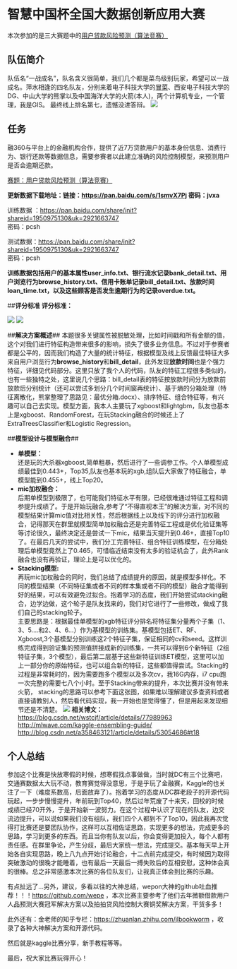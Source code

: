 # 智慧中国杯全国大数据创新应用大赛
本次参加的是三大赛题中的[用户贷款风险预测（算法竞赛）](http://www.pkbigdata.com/common/cmpt/%E7%94%A8%E6%88%B7%E8%B4%B7%E6%AC%BE%E9%A3%8E%E9%99%A9%E9%A2%84%E6%B5%8B_%E7%AB%9E%E8%B5%9B%E4%BF%A1%E6%81%AF.html)



## **队伍简介** ##
队伍名“一战成名”，队名含义很简单，我们几个都是菜鸟级别玩家，希望可以一战成名。萍水相逢的四名队友，分别来着电子科技大学的[冒菜](https://github.com/jqk2017/Finance)、西安电子科技大学的DG、中山大学的熊掌以及中国海洋大学的火箭(本人)，两个计算机专业，一个管理，我是GIS。
最终线上排名第七，遗憾没进答辩。
![](http://i.imgur.com/nVKwO2i.png)

## **任务** ##
融360与平台上的金融机构合作，提供了近7万贷款用户的基本身份信息、消费行为、银行还款等数据信息，需要参赛者以此建立准确的风险控制模型，来预测用户是否会逾期还款。

[赛题：用户贷款风险预测（算法竞赛）](http://www.pkbigdata.com/common/cmpt/%E7%94%A8%E6%88%B7%E8%B4%B7%E6%AC%BE%E9%A3%8E%E9%99%A9%E9%A2%84%E6%B5%8B_%E7%AB%9E%E8%B5%9B%E4%BF%A1%E6%81%AF.html)

**更新数据下载地址：链接：https://pan.baidu.com/s/1smvX7Pj 密码：jvxa**

训练数据 ：https://pan.baidu.com/share/init?shareid=1950975130&uk=2921663747    
密码：pcsh

测试数据：https://pan.baidu.com/share/init?shareid=1950975130&uk=2921663747  
密码：pcsh



**训练数据包括用户的基本属性user_info.txt、银行流水记录bank_detail.txt、用户浏览行为browse_history.txt、信用卡账单记录bill_detail.txt、放款时间loan_time.txt，以及这些顾客是否发生逾期行为的记录overdue.txt。**

##**评分标准**
**评分标准：**

![](http://i.imgur.com/LaQryMG.jpg)
![](http://i.imgur.com/YZrSRFk.png)

##**解决方案概述**##
本题很多关键属性被脱敏处理，比如时间戳和所有金额的值，这个对我们进行特征构造带来很多的影响，损失了很多业务信息。不过对于参赛者都是公平的，因而我们构造了大量的统计特征，根据模型及线上反馈最佳特征大多来自用户浏览行为**browse_history**和**bill_detail**，此外发现**放款时间**也是个强力特征，详细见代码部分。这里只放了我个人的代码，队友的特征工程很多类似的，也有一些独特之处，这里说几个思路：bill_detail表的特征按放款时间分为放款前放款后分别统计（还可以尝试多划分几个时间窗再统计）、基于熵的分箱处理（特征离散化，熊掌整理了思路见：最优分箱.docx）、排序特征、组合特征等，有兴趣可以自己去实现。模型方面，我本人主要玩了xgboost和lightgbm，队友也基本上是xgboost、RandomForest，在玩Stacking融合的时候还上了ExtraTreesClassifier和Logistic Regression。

##**模型设计与模型融合**##
- **单模型：**  
 还是玩的大杀器xgboost,简单粗暴，然后进行了一些调参工作。个人单模型成绩最佳到0.443+，Top35,队友也基本玩的xgb,组队后大家做了特征融合，单模型能到0.455+，线上Top20。
- **mic加权融合：**  
后期单模型到极限了，也可能我们特征水平有限，已经很难通过特征工程和调参提升成绩了。于是开始玩融合,参考了“不得直视本王”的解决方案，对不同的模型结果计算mic值对比相关性，然后根据线上以及线下的评分进行加权融合，记得那天在群里就模型简单加权融合还是完善特征工程或是优化验证集等等讨论很久，最终决定还是尝试一下mic，结果当天提升到0.46+，直接Top10了。在最后几天的尝试中，我们分工完善特征、组合特征训练模型，在分箱处理后单模型竟然上了0.465，可惜临近结束没有太多的验证机会了，此外Rank融合也没有再验证，理论上是可以优化的。
- **Stacking模型:**  
再玩mic加权融合的同时，我们总结了成绩提升的原因，就是模型多样化。不同的模型结果（不同特征集或者不同的样本集或者不同的模型）融合才能得到好的结果，可以有效避免过拟合。抱着学习的态度，我们开始尝试stacking融合，边学边做，这个轮子是队友找来的，我们对它进行了一些修改，做成了我们自己的stacking轮子。  
主要思路是：根据最佳单模型的xgb特征评分排名将特征集分量两个子集（1、3、5....和2、4、6...）作为基模型的训练集。基模型包括ET、RF、Xgboost,3个基模型分别训练这2个特征子集，保证相同的cv和seed。这样训练完成得到验证集的预测值拼接成新的训练集，一共可以得到6个新特征（2组特征子集，3个模型），最后第二层基于这些新特征训练ET模型，这里可以加上一部分你的原始特征，也可以组合新的特征，这些都值得尝试。Stacking的过程是非常耗时的，因为需要跑多个模型以及多次cv，我16G内存，i7 cpu跑一次完整的需要七八个小时。至于Stacking带来的提升，本次比赛并没有带来火箭，
stacking的思路可以参考下面这张图，如果难以理解建议多查资料或者直接请教别人，然后看代码实现，我一开始也是觉得懂了，但是用起来发现细节还是不清楚。
![](https://i.imgur.com/FvedFX0.jpg)
**相关博文：**  
https://blog.csdn.net/wstcjf/article/details/77989963    
http://mlwave.com/kaggle-ensembling-guide/  
http://blog.csdn.net/a358463121/article/details/53054686#t18

## **个人总结** ##
参加这个比赛是快放寒假的时候，想寒假找点事做做，当时就DC有三个比赛吧，交通赛数据太大玩不动，教育赛觉得没意思，于是乎玩了金融赛，Kaggle的也关注了一下（难度系数高，后面放弃了）。抱着学习的态度从DC群老段子的开源代码玩起，一步步慢慢提升，年前玩到Top40，然后过年荒废了十来天，回校的时候成绩已经70开外，于是开始新一波努力。在这个过程中认识了现在的队友，边交流边提升，可以说如果我们没有组队，我们四个人都到不了Top10，因此我再次觉得打比赛还是要团队协作，这样可以互相佐证思路，实现更多的想法，完成更多的思路，学习到更多的东西。而且当你有队友以后，你会变得更加投入，每个人都有责任感。在群里争论，产生分歧，最后大家统一想法，完成提交。基本每天早上开始各自实现思路，晚上八九点开始讨论融合，十二点前完成提交，有时候因为取得突破激动的很晚才能睡着，也有最后一天最后一搏失败后的互相安慰，这种体会真的很棒。总之非常感激本次比赛的各位队友们，让我真正体会到比赛的乐趣。


有点扯远了...另外，建议，多看以往的大神总结，wepon大神的github吐血推荐！！！https://github.com/wepe  ，本次比赛主要参考了他们去年微额借款用户人品预测大赛冠军解决方案以及拍拍贷风险控制大赛铜奖解决方案，干货多多！

此外还有：金老师的知乎专栏：https://zhuanlan.zhihu.com/jlbookworm  ，收录了各种大神解决方案和开源代码。

然后就是kaggle比赛分享，新手教程等等。

最后，祝大家比赛玩得开心！















